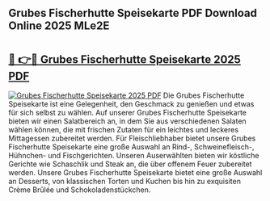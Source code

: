## Grubes Fischerhutte Speisekarte PDF Download Online 2025 MLe2E

# <h2><a href="http://gc9th8q.nevu.top/?p=Grubes+Fischerhutte+Speisekarte">🔗 👉🔴 Grubes Fischerhutte Speisekarte 2025 PDF</a></h2>

[![Grubes Fischerhutte Speisekarte 2025 PDF](https://i.imgur.com/dBaPXMq.png)](http://gc9th8q.nevu.top/?p=Grubes+Fischerhutte+Speisekarte)
Die Grubes Fischerhutte Speisekarte ist eine Gelegenheit, den Geschmack zu genießen und etwas für sich selbst zu wählen. Auf unserer Grubes Fischerhutte Speisekarte bieten wir einen Salatbereich an, in dem Sie aus verschiedenen Salaten wählen können, die mit frischen Zutaten für ein leichtes und leckeres Mittagessen zubereitet werden. Für Fleischliebhaber bietet unsere Grubes Fischerhutte Speisekarte eine große Auswahl an Rind-, Schweinefleisch-, Hühnchen- und Fischgerichten. Unseren Auserwählten bieten wir köstliche Gerichte wie Schaschlik und Steak an, die über offenem Feuer zubereitet werden. Unsere Grubes Fischerhutte Speisekarte bietet eine große Auswahl an Desserts, von klassischen Torten und Kuchen bis hin zu exquisiten Crème Brûlée und Schokoladenstückchen.

